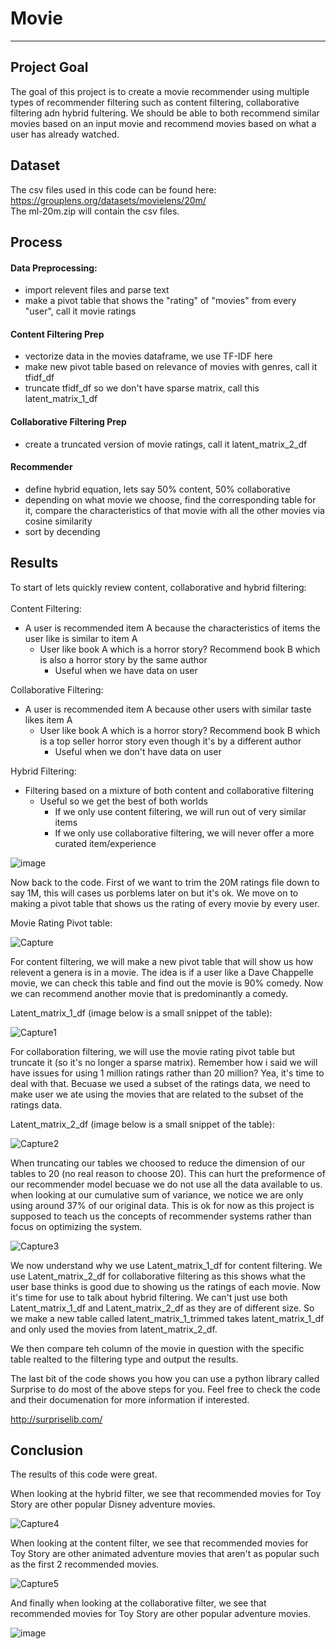 # Movie 
___
 
## Project Goal

The goal of this project is to create a movie recommender using multiple types of recommender filtering such as content filtering, collaborative filtering adn hybrid fultering. We should be able to both recommend similar movies based on an input movie and recommend movies based on what a user has already watched.

## Dataset

The csv files used in this code can be found here: https://grouplens.org/datasets/movielens/20m/ <br>
The ml-20m.zip will contain the csv files.

## Process

#### Data Preprocessing:
   - import relevent files and parse text
   - make a pivot table that shows the "rating" of "movies" from every "user", call it movie ratings

#### Content Filtering Prep
   - vectorize data in the movies dataframe, we use TF-IDF here
   - make new pivot table based on relevance of movies with genres, call it tfidf_df
   - truncate tfidf_df so we don't have sparse matrix, call this latent_matrix_1_df

#### Collaborative Filtering Prep
   - create a truncated version of movie ratings, call it latent_matrix_2_df

#### Recommender
   - define hybrid equation, lets say 50% content, 50% collaborative
   - depending on what movie we choose, find the corresponding table for it, compare the characteristics of that movie with all the other movies via cosine similarity
   - sort by decending
   
## Results

To start of lets quickly review content, collaborative and hybrid filtering: <br><br>
Content Filtering:
   - A user is recommended item A because the characteristics of items the user like is similar to item A
      - User like book A which is a horror story? Recommend book B which is also a horror story by the same author
        - Useful when we have data on user 

Collaborative Filtering:
   - A user is recommended item A because other users with similar taste likes item A
      - User like book A which is a horror story? Recommend book B which is a top seller horror story even though it's by a different author
        - Useful when we don't have data on user 

Hybrid Filtering:
   - Filtering based on a mixture of both content and collaborative filtering
      - Useful so we get the best of both worlds
        - If we only use content filtering, we will run out of very similar items
        - If we only use collaborative filtering, we will never offer a more curated item/experience
 
![image](https://user-images.githubusercontent.com/32663193/122165577-64da6900-ce46-11eb-8245-df678235cbea.png)


Now back to the code. First of we want to trim the 20M ratings file down to say 1M, this will cases us porblems later on but it's ok. We move on to making a pivot table that shows us the rating of every movie by every user.

Movie Rating Pivot table:

![Capture](https://user-images.githubusercontent.com/32663193/122165915-e5996500-ce46-11eb-9669-f907a376c2ba.PNG)

For content filtering, we will make a new pivot table that will show us how relevent a genera is in a movie. The idea is if a user like a Dave Chappelle movie, we can check this table and find out the movie is 90% comedy. Now we can recommend another movie that is predominantly a comedy.

Latent_matrix_1_df (image below is a small snippet of the table):

![Capture1](https://user-images.githubusercontent.com/32663193/122166969-4e351180-ce48-11eb-8447-f9c6534cfcba.PNG)

For collaboration filtering, we will use the movie rating pivot table but truncate it (so it's no longer a sparse matrix). Remember how i said we will have issues for using 1 million ratings rather than 20 million? Yea, it's time to deal with that. Becuase we used a subset of the ratings data, we need to make user we ate using the movies that are related to the subset of the ratings data.

Latent_matrix_2_df (image below is a small snippet of the table):

![Capture2](https://user-images.githubusercontent.com/32663193/122168020-bf28f900-ce49-11eb-8e0d-c2e32cd5595a.PNG)

When truncating our tables we choosed to reduce the dimension of our tables to 20 (no real reason to choose 20). This can hurt the preformence of our recommender model becuase we do not use all the data available to us. when looking at our cumulative sum of variance, we notice we are only using around 37% of our original data. This is ok for now as this project is supposed to teach us the concepts of recommender systems rather than focus on optimizing the system.

![Capture3](https://user-images.githubusercontent.com/32663193/122168954-dd432900-ce4a-11eb-82bb-937aafa5224a.PNG)

We now understand why we use Latent_matrix_1_df for content filtering. We use Latent_matrix_2_df for collaborative filtering as this shows what the user base thinks is good due to showing us the ratings of each movie. Now it's time for use to talk about hybrid filtering. We  can't just use both Latent_matrix_1_df and Latent_matrix_2_df as they are of different size. So we make a new table called latent_matrix_1_trimmed takes latent_matrix_1_df and only used the movies from latent_matrix_2_df.

We then compare teh column of the movie in question with the specific table realted to the filtering type and output the results. 

The last bit of the code shows you how you can use a python library called Surprise to do most of the above steps for you. Feel free to check the code and their documenation for more information if interested.

http://surpriselib.com/

## Conclusion

The results of this code were great. <br>

When looking at the hybrid filter, we see that recommended movies for Toy Story are other popular Disney adventure movies.

![Capture4](https://user-images.githubusercontent.com/32663193/122169967-09ab7500-ce4c-11eb-822d-463d26f3a08b.PNG)

When looking at the content filter, we see that recommended movies for Toy Story are other animated adventure movies that aren't as popular such as the first 2 recommended movies.

![Capture5](https://user-images.githubusercontent.com/32663193/122170286-64dd6780-ce4c-11eb-86da-51bcbf603afc.PNG)

And finally when looking at the collaborative filter, we see that recommended movies for Toy Story are other popular adventure movies.

![image](https://user-images.githubusercontent.com/32663193/122170530-a3732200-ce4c-11eb-86e9-202aefe6efad.png)


